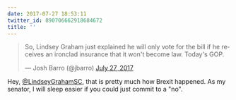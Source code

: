 ```yaml
---
date: 2017-07-27 18:53:11
twitter_id: 890706662918684672
title: ''
---
```


<blockquote class="twitter-tweet"><p lang="en" dir="ltr">So, Lindsey Graham just explained he will only vote for the bill if he receives an ironclad insurance that it won&#39;t become law. Today&#39;s GOP.</p>&mdash; Josh Barro (@jbarro) <a href="https://twitter.com/jbarro/status/890683994156789760?ref_src=twsrc%5Etfw">July 27, 2017</a></blockquote>
<script async src="https://platform.twitter.com/widgets.js" charset="utf-8"></script>

Hey, [@LindseyGrahamSC](https://twitter.com/LindseyGrahamSC), that is pretty much how Brexit happened. As my senator, I will sleep easier if you could just commit to a "no".
